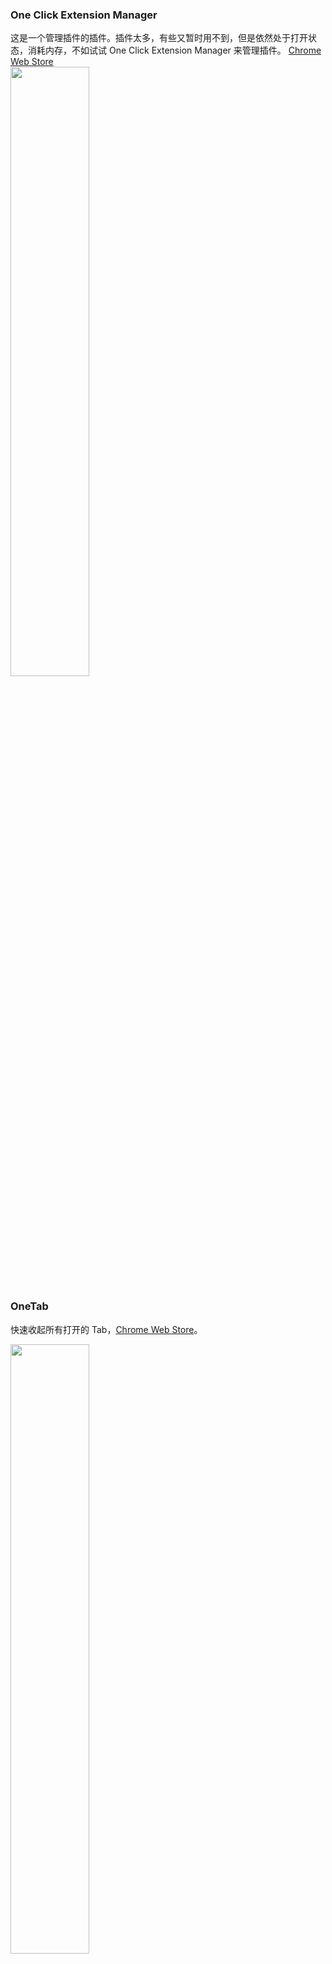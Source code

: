 


###  One Click Extension Manager  
这是一个管理插件的插件。插件太多，有些又暂时用不到，但是依然处于打开状态，消耗内存，不如试试 One Click Extension Manager 来管理插件。 [Chrome Web Store](https://chrome.google.com/webstore/detail/one-click-extensions-mana/pbgjpgbpljobkekbhnnmlikbbfhbhmem)  
<img src="http://img.xiaobotalk.cn/chrome_plugin_01.gif" width="50%">

### OneTab    
快速收起所有打开的 Tab，[Chrome Web Store](https://chrome.google.com/webstore/detail/onetab/chphlpgkkbolifaimnlloiipkdnihall?hl=zh-CN)。  

<img src="http://img.xiaobotalk.cn/chrome_plugin_02.gif" width="50%">  

### Vimium 
从名字就能看出来插件是 vim 党的福音，有了它，网上冲浪时手指再也不用离开键盘，去找鼠标了。[Chrome Web Store](https://chrome.google.com/webstore/detail/vimium/dbepggeogbaibhgnhhndojpepiihcmeb)。 

1. 使用 `j`/`k`/`h`/`l` (熟悉的 vim 操作) 控制页面滚动，`u`/`d` 进行上下翻页。
2. `(Shift) O`字母来快捷查找浏览历史。  
<img src="http://img.xiaobotalk.cn/chrome_plugin_04.png" width="50%">  

3. 最炫的是它能够使用 `f` 快速标记处所有 html 可交互标签，然后键入相应的字母编号实现快速的交互定位。  
<img src="http://img.xiaobotalk.cn/chrome_plugin_03.png" width="50%">

### Image Downloader  
快捷下载当前页面的图片，[Chrome Web Store](https://chrome.google.com/webstore/detail/image-downloader/cnpniohnfphhjihaiiggeabnkjhpaldj)。  

<img src="http://img.xiaobotalk.cn/chrome_plugin_05.png" width="50%">

### Video Downloader professional
快捷下载当前页面的视频，不是所有的视频资源都能下载，一些公益性质或者公开的视频可以轻松下载。[Chrome Web Store](https://chrome.google.com/webstore/detail/video-downloader-professi/elicpjhcidhpjomhibiffojpinpmmpil?hl=zh-CN)。  

<img src="http://img.xiaobotalk.cn/chrome_plugin_06.png" width="50%">

### Momentum  
美化你的空白 Tab 页面，[Chrome Web Store](https://chrome.google.com/webstore/detail/momentum/laookkfknpbbblfpciffpaejjkokdgca?hl=zh-CN)。  

<img src="http://img.xiaobotalk.cn/chrome_plugin_08.png" width="50%">

### Octotree
git专属插件，程序员插件，用目录树的结构查看当前 Github 仓库文件，同样适用于开源中国、coding。[Chrome Web Store](https://chrome.google.com/webstore/detail/octotree/bkhaagjahfmjljalopjnoealnfndnagc?hl=zh-CN)。  

<img src="http://img.xiaobotalk.cn/chrome_plugin_07.png" width="50%">

### Adbock Plus   
拦截页面广告，[Chrome Web Store](https://chrome.google.com/webstore/detail/adblock-plus/cfhdojbkjhnklbpkdaibdccddilifddb?hl=zh-CN)。
 
### Google 翻译 
高效的进行浏览器取词翻译， [Chrome Web Store](https://chrome.google.com/webstore/detail/google-translate/aapbdbdomjkkjkaonfhkkikfgjllcleb?hl=zh-CN)。  

本文介绍的 Chrome 插件只是冰山一角，内容包含了我的个人偏好，有更多好玩、有用或者无用的插件，欢迎留意评论。

(完)

